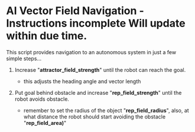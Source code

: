 # AI Vector Field Navigation - Instructions incomplete Will update within due time.


This script provides navigation to an autonomous system in just a few simple steps...

1) Increase "<b>attractor_field_strength</b>" until the robot can reach the goal.
      - this adjusts the heading angle and vector length

2) Put goal behind obstacle and increase "<b>rep_field_strength</b>" until the robot avoids obstacle.
      - remember to set the radius of the object "<b>rep_field_radius</b>", also, 
        at what distance the robot should start avoiding the obstacle "<b>rep_field_area)</b>"
        

